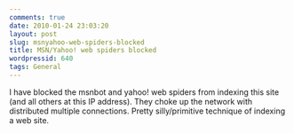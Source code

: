 ```yaml
---
comments: true
date: 2010-01-24 23:03:20
layout: post
slug: msnyahoo-web-spiders-blocked
title: MSN/Yahoo! web spiders blocked
wordpressid: 640
tags: General
---
```


I have blocked the msnbot and yahoo! web spiders from indexing this site (and all others at this IP address). They choke up the network with distributed multiple connections. Pretty silly/primitive technique of indexing a web site.
